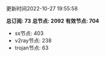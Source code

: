 更新时间2022-10-27 19:55:58

**总订阅: 73**
**总节点: 2092**
**有效节点: 704**
- ss节点: 403
- v2ray节点: 238
- trojan节点: 63

